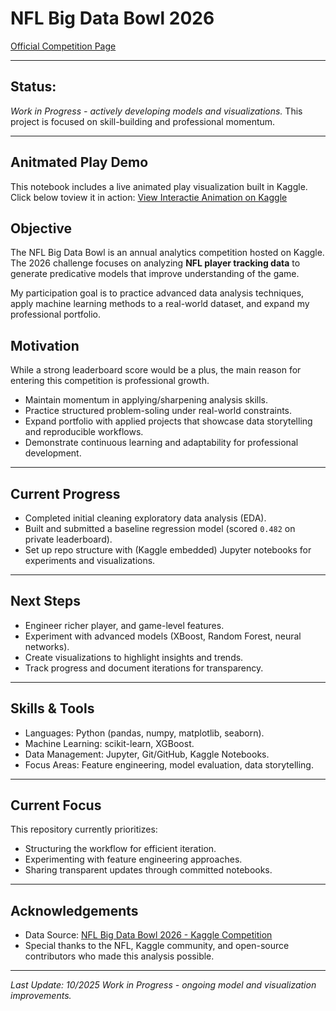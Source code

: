 # NFL Big Data Bowl 2026
[Official Competition Page](https://www.kaggle.com/competitions/nfl-big-data-bowl-2026)

---

## Status:
*Work in Progress - actively developing models and visualizations.*
This project is focused on skill-building and professional momentum. 

---

## Anitmated Play Demo
This notebook includes a live animated play visualization built in Kaggle. 
Click below toview it in action:
[View Interactie Animation on Kaggle](https://www.kaggle.com/code/halleneb/notebook6c25222f07)

## Objective
The NFL Big Data Bowl is an annual analytics competition hosted on Kaggle. 
The 2026 challenge focuses on analyzing **NFL player tracking data** to generate predicative models that improve understanding of the game. 

My participation goal is to practice advanced data analysis techniques, apply machine learning methods to a real-world dataset, and expand my professional portfolio. 

## Motivation
While a strong leaderboard score would be a plus, the main reason for entering this competition is professional growth. 

- Maintain momentum in applying/sharpening analysis skills.
- Practice structured problem-soling under real-world constraints.
- Expand portfolio with applied projects that showcase data storytelling and
  reproducible workflows.
- Demonstrate continuous learning and adaptability for professional development.

---

## Current Progress
- Completed initial cleaning exploratory data analysis (EDA).
- Built and submitted a baseline regression model (scored `0.482` on private
  leaderboard).
- Set up repo structure with (Kaggle embedded) Jupyter notebooks for experiments
  and visualizations.

---

## Next Steps
- Engineer richer player, and game-level features.
- Experiment with advanced models (XBoost, Random Forest, neural networks).
- Create visualizations to highlight insights and trends.
- Track progress and document iterations for transparency.

---

## Skills & Tools 
- Languages: Python (pandas, numpy, matplotlib, seaborn).
- Machine Learning: scikit-learn, XGBoost.
- Data Management: Jupyter, Git/GitHub, Kaggle Notebooks.
- Focus Areas: Feature engineering, model evaluation, data storytelling.

---

## Current Focus
This repository currently prioritizes:
- Structuring the workflow for efficient iteration.
- Experimenting with feature engineering approaches.
- Sharing transparent updates through committed notebooks.

---

## Acknowledgements
- Data Source: [NFL Big Data Bowl 2026 - Kaggle Competition](https://www.kaggle.com/competitions-big-data-bowl-2026)
- Special thanks to the NFL, Kaggle community, and open-source contributors who
  made this analysis possible.

---

*Last Update: 10/2025*
*Work in Progress - ongoing model and visualization improvements.*

